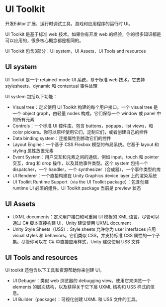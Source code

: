 # UI Toolkit

开发Editor 扩展，运行时调试工具，游戏和应用程序的运行时 UI。

UI Toolkit 是基于标准 web 技术。如果你有开发 web 的经验，你的很多知识都是可以应用的，很多核心概念都是相同的。

UI Toolkit 包含3部分：UI system，UI Assets，UI Tools and resources

## UI system

UI Toolkit 是一个 retained-mode UI 系统，基于标准 web 技术。它支持 stylesheets，dynamic 和 contextual 事件处理

UI system 包括以下功能：

- Visual tree：定义使用 UI Toolkit 构建的每个用户接口。一个 visual tree 是一个 object graph，由轻量 nodes 构成，它们保存一个 window 或 panel 中的所有元素
- Controls：一个标准 UI 控件库，包含 buttons，popups，list views，和 color pickers。你可以原样使用它们，定制它们，或者创建自己的控件
- Data binding system：连接属性到修改它们的控件
- Layout Engine：一个基于 CSS Flexbox 模型的布局系统。它基于 layout 和 styling 属性放置元素
- Event System：用户交互和元素之间的通信，例如 input，touch 和 pointer 交互，drag 和 drop 操作，以及其他事件类型。这个 system 包括一个 dispatcher，一个 handler，一个 synthesizer（合成器），一个事件类型的库
- UI Renderer：一个直接构建在 Unity Graphics device layer 上的渲染系统
- UI Toolkit Runtime Support（via the UI Toolkit package）：包含创建 runtime UI 必须的组件。UI Toolkit package 当前是 preview 状态

## UI Assets

- UXML documents：定义用户接口和可重用 UI 模板的 XML 语言。尽管可以通过 C# 脚本直接构建 UI，Unity 建议使用 UXML document
- Unity Style Sheets（USS）：Style sheets 允许你为 user interfaces 应用 visual styles 和 behaviors。它们类似 CSS，并支持标准 CSS 属性的一个子集。尽管你可以在 C# 中直接应用样式，Unity 建议使用 USS 文件

## UI Tools and resources

UI toolkit 还包含以下工具和资源帮助你来创建 UI。

- UI Debuger：类似 web 浏览器的 debugging view。使用它来浏览一个 elements 的层次结构，以及获得关于它下层 UXML 结构和 USS 样式的信息。
- UI Builder（package）：可视化创建 UXML 和 USS 文件的工具。
